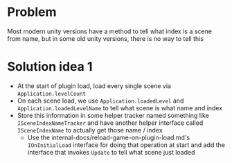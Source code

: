 # Problem
Most modern unity versions have a method to tell what index is a scene from name, but in some old unity versions, there is no way to tell this

# Solution idea 1
- At the start of plugin load, load every single scene via `Application.levelCount`
- On each scene load, we use `Application.loadedLevel` and `Application.loadedLevelName` to tell what scene is what name and index
- Store this information in some helper tracker named something like `ISceneIndexNameTracker` and have another helper interface called `ISceneIndexName` to actually get those name / index
  - Use the internal-docs/reload-game-on-plugin-load.md's `IOnInitialLoad` interface for doing that operation at start and add the interface that invokes `Update` to tell what scene just loaded
